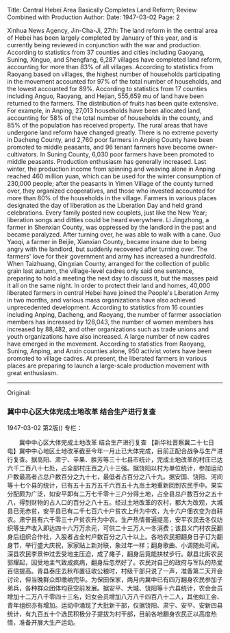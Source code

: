 Title: Central Hebei Area Basically Completes Land Reform; Review Combined with Production
Author:
Date: 1947-03-02
Page: 2

Xinhua News Agency, Jin-Cha-Ji, 27th: The land reform in the central area of ​​Hebei has been largely completed by January of this year, and is currently being reviewed in conjunction with the war and production. According to statistics from 37 counties and cities including Gaoyang, Suning, Xinguo, and Shengfang, 6,287 villages have completed land reform, accounting for more than 83% of all villages. According to statistics from Raoyang based on villages, the highest number of households participating in the movement accounted for 97% of the total number of households, and the lowest accounted for 89%. According to statistics from 17 counties including Anguo, Raoyang, and Hejian, 555,659 mu of land have been returned to the farmers. The distribution of fruits has been quite extensive. For example, in Anping, 27,013 households have been allocated land, accounting for 58% of the total number of households in the county, and 85% of the population has received property. The rural areas that have undergone land reform have changed greatly. There is no extreme poverty in Dacheng County, and 2,760 poor farmers in Anping County have been promoted to middle peasants, and 96 tenant farmers have become owner-cultivators. In Suning County, 6,030 poor farmers have been promoted to middle peasants. Production enthusiasm has generally increased. Last winter, the production income from spinning and weaving alone in Anping reached 460 million yuan, which can be used for the winter consumption of 230,000 people; after the peasants in Yimen Village of the county turned over, they organized cooperatives, and those who invested accounted for more than 80% of the households in the village. Farmers in various places designated the day of liberation as the Liberation Day and held grand celebrations. Every family posted new couplets, just like the New Year; liberation songs and ditties could be heard everywhere. Li Jingzhong, a farmer in Shenxian County, was oppressed by the landlord in the past and became paralyzed. After turning over, he was able to walk with a cane. Guo Yaoqi, a farmer in Beijie, Xianxian County, became insane due to being angry with the landlord, but suddenly recovered after turning over. The farmers' love for their government and army has increased a hundredfold. When Taizhuang, Qingxian County, arranged for the collection of public grain last autumn, the village-level cadres only said one sentence, preparing to hold a meeting the next day to discuss it, but the masses paid it all on the same night. In order to protect their land and homes, 40,000 liberated farmers in central Hebei have joined the People's Liberation Army in two months, and various mass organizations have also achieved unprecedented development. According to statistics from 16 counties including Anping, Dacheng, and Raoyang, the number of farmer association members has increased by 128,043, the number of women members has increased by 88,482, and other organizations such as trade unions and youth organizations have also increased. A large number of new cadres have emerged in the movement. According to statistics from Raoyang, Suning, Anping, and Anxin counties alone, 950 activist voters have been promoted to village cadres. At present, the liberated farmers in various places are preparing to launch a large-scale production movement with great enthusiasm.



<hr /> 

Original: 


### 冀中中心区大体完成土地改革  结合生产进行复查

1947-03-02
第2版()
专栏：

　　冀中中心区大体完成土地改革
    结合生产进行复查
    【新华社晋察冀二十七日电】冀中中心地区土地改革截至今年一月止已大体完成，目前正配合战争与生产进行复查。据高阳、肃宁、辛果、胜芳等三十七县市统计，完成土地改革的村庄已达六千二百八十七处，占全部村庄百之八十三强。据饶阳以村为单位统计，参加运动户数最高者占总户数百分之九十七，最低者占百分之八十九。据安国、饶阳、河间等十七个县的统计，已有五十五万五千六百五十九亩土地重新回到农民手中。果实分配颇为广泛，如安平即有二万七千零十三户分得土地，占全县总户数百分之五十八，得到财物的占人口的百分之八十五。经过土地改革的农村，都大为改观，大城县已无赤贫，安平县已有二千七百六十户贫农上升为中农，九十六户佃农变为自耕农。肃宁县有六千零三十户贫农升为中农。生产热情普遍提高，安平农民去冬仅纺织等生产收入即达四十六万万余元，可供二十三万人一冬消费；该县义门村农民翻身后组织合作社，入股者占全村户数百分之八十以上。各地农民把翻身日子订为翻身节，举行盛大庆祝，家家贴上新对联，象过年一样；翻身歌曲、小调随处可闻。深县农民李景仲过去受地主压迫，成了瘫子，翻身后竟能扶杖步行。献县北街农民郭耀起，因受地主气致成疯病，翻身后忽然好了。农民对自己的政府与军队的热爱百倍提高。青县泰庄去秋布置征收公粮时，村级干部只说了一声，准备第二天开会讨论，但当晚群众即缴纳完毕。为保田保家，两月内冀中已有四万翻身农民参加子弟兵，各种群众团体均获空前发展。据安平、大城、饶阳等十六县统计，农会会员增加十二万八千零四十三名，妇女会员增加八万八千四百八十二人，其他如工会、青年组织亦有增加。运动中涌现了大批新干部，仅据饶阳、肃宁、安平、安新四县统计，有九百五十个选民积极分子提拔为村干部，目前各地翻身农民正以高度热情，准备开展大生产运动。
